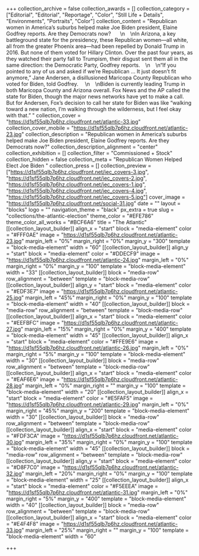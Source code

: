 +++
collection_archive = false
collection_awards = []
collection_category = ["Editorial", "Editorial", "Reportage", "Color", "Still Life + Details", "Environments", "Portraits", "Color"]
collection_content = "Republican women in America’s suburbs helped make Joe Biden president, Elaine Godfrey reports. Are they Democrats now?⁠⠀⁠⠀  \n⁠⠀  \nIn Arizona, a key battleground state for the presidency, these Republican women—all white, all from the greater Phoenix area—had been repelled by Donald Trump in 2016. But none of them voted for Hillary Clinton. Over the past four years, as they watched their party fall to Trumpism, their disgust sent them all in the same direction: the Democratic Party, Godfrey reports.⁠⠀  \n⁠⠀  \n“If you pointed to any of us and asked if we’re Republican … It just doesn’t fit anymore,” Jane Andersen, a disillusioned Maricopa County Republican who voted for Biden, told Godfrey. ⁠⠀  \n⁠⠀  \nBiden is currently leading Trump in both Maricopa County and Arizona overall. Fox News and the AP called the state for Biden, though the major news networks have yet to make a call. But for Andersen, Fox’s decision to call her state for Biden was like “walking toward a new nation, I’m walking through the wilderness, but I feel okay with that.” ⁠"
collection_cover = "https://d1sf55qlb7p6hz.cloudfront.net/atlantic-33.jpg"
collection_cover_mobile = "https://d1sf55qlb7p6hz.cloudfront.net/atlantic-23.jpg"
collection_description = "Republican women in America’s suburbs helped make Joe Biden president, Elaine Godfrey reports. Are they Democrats now?⁠"
collection_description_alignment = "center"
collection_exhibition = []
collection_filter = "Commissioned + Stock"
collection_hidden = false
collection_meta = "Republican Women Helped Elect Joe Biden "
collection_press = []
collection_preview = ["https://d1sf55qlb7p6hz.cloudfront.net/iec_covers-3.jpg", "https://d1sf55qlb7p6hz.cloudfront.net/iec_covers-2.jpg", "https://d1sf55qlb7p6hz.cloudfront.net/iec_covers-1.jpg", "https://d1sf55qlb7p6hz.cloudfront.net/iec_covers-4.jpg", "https://d1sf55qlb7p6hz.cloudfront.net/iec_covers-5.jpg"]
cover_image = "https://d1sf55qlb7p6hz.cloudfront.net/social-31.jpg"
date = ""
layout = "blocks"
logo = ""
navigation_theme = "black"
px_extra = true
slug = "collections/the-atlantic-election"
theme_color = "#EFE786"
theme_color_all_works = "#BCF6A6"
title = "The Atlantic"
[[collection_layout_builder]]
align_x = "start"
block = "media-element"
color = "#FFF0AE"
image = "https://d1sf55qlb7p6hz.cloudfront.net/atlantic-23.jpg"
margin_left = "0%"
margin_right = "0%"
margin_y = "300"
template = "block-media-element"
width = "60"
[[collection_layout_builder]]
align_y = "start"
block = "media-element"
color = "#DDECF9"
image = "https://d1sf55qlb7p6hz.cloudfront.net/atlantic-24.jpg"
margin_left = "0%"
margin_right = "0%"
margin_y = "100"
template = "block-media-element"
width = "33"
[[collection_layout_builder]]
block = "media-row"
row_alignment = "between"
template = "block-media-row"
[[collection_layout_builder]]
align_y = "start"
block = "media-element"
color = "#EDF3E7"
image = "https://d1sf55qlb7p6hz.cloudfront.net/atlantic-25.jpg"
margin_left = "45%"
margin_right = "0%"
margin_y = "100"
template = "block-media-element"
width = "40"
[[collection_layout_builder]]
block = "media-row"
row_alignment = "between"
template = "block-media-row"
[[collection_layout_builder]]
align_x = "start"
block = "media-element"
color = "#EEFBFC"
image = "https://d1sf55qlb7p6hz.cloudfront.net/atlantic-27.jpg"
margin_left = "15%"
margin_right = "0%"
margin_y = "400"
template = "block-media-element"
width = "45"
[[collection_layout_builder]]
align_x = "start"
block = "media-element"
color = "#FFE9E6"
image = "https://d1sf55qlb7p6hz.cloudfront.net/atlantic-26.jpg"
margin_left = "0%"
margin_right = "5%"
margin_y = "100"
template = "block-media-element"
width = "30"
[[collection_layout_builder]]
block = "media-row"
row_alignment = "between"
template = "block-media-row"
[[collection_layout_builder]]
align_x = "start"
block = "media-element"
color = "#EAF6E6"
image = "https://d1sf55qlb7p6hz.cloudfront.net/atlantic-28.jpg"
margin_left = "0%"
margin_right = ""
margin_y = "100"
template = "block-media-element"
width = "20"
[[collection_layout_builder]]
align_x = "start"
block = "media-element"
color = "#E5FAF5"
image = "https://d1sf55qlb7p6hz.cloudfront.net/atlantic-29.jpg"
margin_left = "0%"
margin_right = "45%"
margin_y = "200"
template = "block-media-element"
width = "30"
[[collection_layout_builder]]
block = "media-row"
row_alignment = "between"
template = "block-media-row"
[[collection_layout_builder]]
align_x = "start"
block = "media-element"
color = "#FDF3CA"
image = "https://d1sf55qlb7p6hz.cloudfront.net/atlantic-30.jpg"
margin_left = "35%"
margin_right = "0%"
margin_y = "100"
template = "block-media-element"
width = "45"
[[collection_layout_builder]]
block = "media-row"
row_alignment = "between"
template = "block-media-row"
[[collection_layout_builder]]
align_y = "start"
block = "media-element"
color = "#D8F7C0"
image = "https://d1sf55qlb7p6hz.cloudfront.net/atlantic-32.jpg"
margin_left = "20%"
margin_right = "0%"
margin_y = "100"
template = "block-media-element"
width = "25"
[[collection_layout_builder]]
align_x = "start"
block = "media-element"
color = "#F5EEEA"
image = "https://d1sf55qlb7p6hz.cloudfront.net/atlantic-31.jpg"
margin_left = "0%"
margin_right = "5%"
margin_y = "400"
template = "block-media-element"
width = "40"
[[collection_layout_builder]]
block = "media-row"
row_alignment = "between"
template = "block-media-row"
[[collection_layout_builder]]
align_x = "start"
block = "media-element"
color = "#E4F4F8"
image = "https://d1sf55qlb7p6hz.cloudfront.net/atlantic-33.jpg"
margin_left = "25%"
margin_right = ""
margin_y = "100"
template = "block-media-element"
width = "60"

+++
